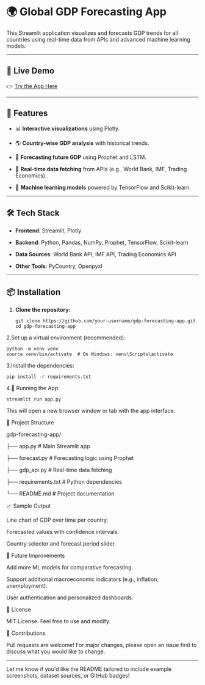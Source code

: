 # 🌍 Global GDP Forecasting App

This Streamlit application visualizes and forecasts GDP trends for all countries using real-time data from APIs and advanced machine learning models.

---


## 🔗 Live Demo

👉 [Try the App Here](https://real-time-global-gdp-explorer-and-forecast.streamlit.app/)

---



## 🚀 Features

- 📊 **Interactive visualizations** using Plotly.
 
- 🌎 **Country-wise GDP analysis** with historical trends.
  
- 🔮 **Forecasting future GDP** using  Prophet and LSTM.
  
- 📡 **Real-time data fetching** from APIs (e.g., World Bank, IMF, Trading Economics).
  
- 🧠 **Machine learning models** powered by TensorFlow and Scikit-learn.

---

## 🛠️ Tech Stack

- **Frontend**: Streamlit, Plotly
  
- **Backend**: Python, Pandas, NumPy, Prophet, TensorFlow, Scikit-learn
  
- **Data Sources**: World Bank API, IMF API, Trading Economics API
  
- **Other Tools**: PyCountry, Openpyxl

---

## 📦 Installation

1. **Clone the repository:**
   ```
   git clone https://github.com/your-username/gdp-forecasting-app.git
   cd gdp-forecasting-app
   
2.Set up a virtual environment (recommended):

    python -m venv venv
    source venv/bin/activate  # On Windows: venv\Scripts\activate
    
3.Install the dependencies:

    pip install -r requirements.txt
    
4.🧪 Running the App

    streamlit run app.py
This will open a new browser window or tab with the app interface.

📁 Project Structure


gdp-forecasting-app/

├── app.py                 # Main Streamlit app

├── forecast.py            # Forecasting logic using Prophet

├── gdp_api.py             # Real-time data fetching

├── requirements.txt       # Python dependencies

└── README.md              # Project documentation

📈 Sample Output

Line chart of GDP over time per country.

Forecasted values with confidence intervals.

Country selector and forecast period slider.

🧠 Future Improvements

Add more ML models for comparative forecasting.

Support additional macroeconomic indicators (e.g., inflation, unemployment).

User authentication and personalized dashboards.

📜 License

MIT License. Feel free to use and modify.

🤝 Contributions

Pull requests are welcome! For major changes, please open an issue first to discuss what you would like to change.


---

Let me know if you'd like the README tailored to include example screenshots, dataset sources, or GitHub badges!






